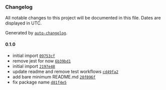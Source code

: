 ### Changelog

All notable changes to this project will be documented in this file. Dates are displayed in UTC.

Generated by [`auto-changelog`](https://github.com/CookPete/auto-changelog).

#### 0.1.0

- initial import [`09753cf`](https://github.com/ayan4m1/git-clone-sparse/commit/09753cfc14017b9644674e8e12c18ac9f8c30111)
- remove jest for now [`6b39bd1`](https://github.com/ayan4m1/git-clone-sparse/commit/6b39bd1ee5930b6f88e9b013cf450424c3e1c376)
- initial import [`2197e48`](https://github.com/ayan4m1/git-clone-sparse/commit/2197e48f2df6a847c8b1905085024c6d9ef63407)
- update readme and remove test workflows [`cd49fa2`](https://github.com/ayan4m1/git-clone-sparse/commit/cd49fa2c409c20c48ffafbc0fa7f0be5f32bc995)
- add bare minimum README.md [`20f096f`](https://github.com/ayan4m1/git-clone-sparse/commit/20f096f51c4b23cdb37160653135a33c62f26b7a)
- fix package name [`d81f4e5`](https://github.com/ayan4m1/git-clone-sparse/commit/d81f4e5d9790e5d92ab79753fa4bd65f3b14615b)

